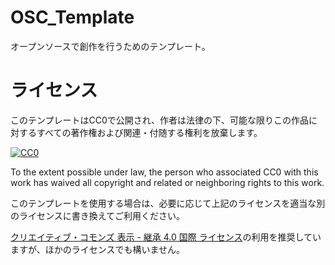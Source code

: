 # OSC_Template
オープンソースで創作を行うためのテンプレート。


# ライセンス
このテンプレートはCC0で公開され、作者は法律の下、可能な限りこの作品に対するすべての著作権および関連・付随する権利を放棄します。

[    ![CC0](http://i.creativecommons.org/p/zero/1.0/88x31.png)
](http://creativecommons.org/publicdomain/zero/1.0/)

To the extent possible under law,
<span rel="dct:publisher" resource="[_:publisher]">the person who associated CC0</span>
with this work has waived all copyright and related or neighboring
rights to this work.

このテンプレートを使用する場合は、必要に応じて上記のライセンスを適当な別のライセンスに書き換えてご利用ください。

 [クリエイティブ・コモンズ 表示 - 継承 4.0 国際 ライセンス](http://creativecommons.org/licenses/by-sa/4.0/)の利用を推奨していますが、ほかのライセンスでも構いません。
